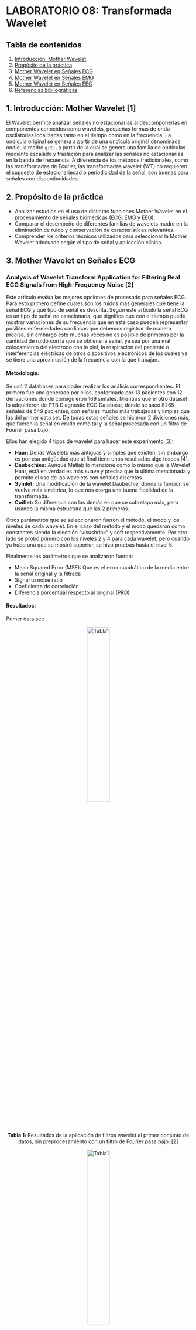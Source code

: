 # **LABORATORIO 08: Transformada Wavelet**
## **Tabla de contenidos**

1. [Introducción: Mother Wavelet](#n1)
2. [Propósito de la práctica](#m1)
3. [Mother Wavelet en Señales ECG](#n2)  
4. [Mother Wavelet en Señales EMG](#n3)  
5. [Mother Wavelet en Señales EEG](#n4)
6. [Referencias bibliográficas](#n5)

 ## 1. Introducción: Mother Wavelet [1] <a name="n1"></a>
El Wavelet permite analizar señales no estacionarias al descomponerlas en componentes conocidos como wavelets, pequeñas formas de onda oscilatorias localizadas tanto en el tiempo 
como en la frecuencia. La ondícula original se genera a partir de una ondícula original denominada ondícula madre `ψ(t)`, a partir de la cual se genera una familia de ondículas 
mediante escalado y traslación para analizar las señales no estacionarias en la banda de frecuencia. A diferencia de los métodos tradicionales, como las transformadas de Fourier, 
las transformadas wavelet (WT) no requieren el supuesto de estacionariedad o periodicidad de la señal, son buenas para señales con discontinuidades.

 ## 2. Propósito de la práctica <a name="m1"></a>
- Analizar estudios en el uso de distintas funciones Mother Wavelet en el procesamiento de señales biomédicas (ECG, EMG y EEG).
- Comparar el desempeño de diferentes familias de wavelets madre en la eliminación de ruido y conservación de características relevantes.
- Comprender los criterios técnicos utilizados para seleccionar la Mother Wavelet adecuada según el tipo de señal y aplicación clínica.

 ## 3. Mother Wavelet en Señales ECG <a name="n2"></a>
### Analysis of Wavelet Transform Application for Filtering Real ECG Signals from High-Frequency Noise [2] 
Este artículo evalúa las mejores opciones de procesado para señales ECG. Para esto primero define cuales son los ruidos más generales que tiene la señal 
ECG y qué tipo de señal es descrita. Según este artículo la señal ECG es un tipo de señal no estacionaria, que significa que con el tiempo puede mostrar
variaciones de su frecuencia que en este caso pueden representar posibles enfermedades cardiacas que debemos registrar de manera precisa, sin
embargo esto muchas veces no es posible de primeras por la cantidad de ruido con la que se obtiene la señal, ya sea por una mal colocamiento
del electrodo con la piel, la respiración del paciente o interferencias eléctricas de otros dispositivos electrónicos de los cuales ya se 
tiene una aproximación de la frecuencia con la que trabajan.  

#### Metodología:  
Se usó 2 databases para poder realizar los análisis correspondientes. El primero fue uno generado por ellos, conformado por 13 pacientes
con 12 derivaciones donde consiguieron 169 señales. Mientras que el otro dataset lo adquirieron de PTB Diagnostic ECG Database, 
donde se sacó 8265 señales de 549 pacientes, con señales mucho más trabajadas y limpias que las del primer data set. De todas estas
señales se hicieron 2 divisiones más, que fueron la señal en crudo como tal y la señal procesada con un filtro de Fourier pasa bajo.   

Ellos han elegido 4 tipos de wavelet para hacer este experimento [3]:  
- **Haar:** De las Wavelets más antiguas y simples que existen, sin embargo es por esa antigüedad que al final tiene unos resultados algo toscos [4].
- **Daubechies:** Aunque Matlab lo mencione como lo mismo que la Wavelet Haar, está en verdad es más suave y precisa que la última mencionada y permite el uso de las wavelets con señales discretas.
- **Symlet:** Una modificación de la wavelet Daubechie, donde la función se vuelve más simétrica, lo que nos otorga una buena fidelidad de la transformada.
- **Coiflet:** Su diferencia con las demás es que se sobrelapa más, pero usando la misma estructura que las 2 primeras.  

Otros parámetros que se seleccionaron fueron el método, el modo y los niveles de cada wavelet. En el caso del método y el modo quedaron 
como constantes siendo la elección “visushrink” y soft respectivamente. Por otro lado se probó primero con los niveles 2 y 4 para cada 
wavelet, pero cuando ya hubo una que se mostró superior, se hizo pruebas hasta el nivel 5.  

Finalmente los parámetros que se analizaron fueron:  
- Mean Squared Error (MSE): Que es el error cuadrático de la media entre la señal original y la filtrada
- Signal to noise ratio
- Coeficiente de correlación
- Diferencia porcentual respecto al original (PRD)

#### Resultados:  

Primer data set:  
<div align="center">
        <img src="./imagenes/Tabla_data1.png" alt="Tabla1 " width="35%">
        <p><strong>Tabla 1:</strong> Resultados de la aplicación de filtros wavelet al primer conjunto de datos, sin preprocesamiento con un filtro de Fourier pasa bajo. [2] </p>
      </div> 

<div align="center">
        <img src="./imagenes/Tabla_data1.2.png" alt="Tabla1 " width="35%">
        <p><strong>Tabla 2:</strong> Resultados de la aplicación de filtros wavelet al primer conjunto de datos, con preprocesamiento utilizando un filtro de Fourier pasa bajo. [2] </p>
      </div> 

Segundo Data set:  

<div align="center">
        <img src="./imagenes/Tabla_data2.png" alt="Tabla1 " width="35%">
        <p><strong>Tabla 3:</strong> Resultados de la aplicación de filtros wavelet al segundo conjunto de datos. [2] </p>
      </div> 


Comparación final de niveles con el 1er data set:  
<div align="center">
        <img src="./imagenes/Tabla3.png" alt="Tabla1 " width="35%">
        <p><strong>Tabla 4:</strong> Resultados de la limpieza de la señal con el filtro wavelet SYM5 en varios niveles de descomposición. [2] </p>
      </div> 


#### Discusión:  
Como se puede observar en las primera tres tablas, el que tuvo mejor resultado fue la wavelet SYM5 de nivel 2 que obtuvo el menor MSE,
el mayor SNR e igualó con el mayor coeficiente de correlación en el primer database. Sin embargo en el segundo database el que quedó 
como el más eficaz fue el coif5 de segundo nivel que obtuvo mejores resultados que el SYM5. Por otro lado el que obtuvo los peores
resultados fue el Haar y pudimos ver que más nivel no siempre significa mejor resolución, como en estos casos que se vio que mientrás
más se aumentaba el nivel de la wavelet, peores resultados terminaban teniendo, recomendado como tal el nivel 2 para un correcto 
análisis del ECG. 


 ## 4. Mother Wavelet en Señales EMG <a name="n3"></a>
### Noise Removal of EMG Signal for Healthy Person Using Wavelet Decomposition Method with Three Different Wavelet Families to Identify the Best Wavelet for Noise Removal [5] 

#### Objetivo:      
Identificar la mejor familia de wavelets (Daubechies, Symlet o Coiflet) para eliminar el ruido en señales de electromiografía (EMG) 
en individuos sanos. Para ello, se utiliza la descomposición wavelet y se estima la Relación Señal-Ruido (SNR) con el fin de evaluar 
la eficacia de cada wavelet madre en el procesamiento de la señal biomédica.

#### Antecedentes: 
El procesamiento de señales biomédicas, como el EMG, es esencial para analizar la actividad muscular, pero estas señales suelen estar 
contaminadas con ruido técnico y biológico. Diversos estudios han aplicado técnicas como descomposición en modos empíricos, filtros 
medianos y transformadas wavelet para mejorar su calidad. Sin embargo, la mayoría se ha centrado en wavelets específicas, como las 
Daubechies, sin comparar de manera exhaustiva otras familias. Por ejemplo, Veer et al. (2014) identificaron a la wavelet db4 como 
la más eficaz. Más recientemente, se han desarrollado filtros adaptativos e incluso redes neuronales para estimar la SNR y optimizar 
la limpieza de señales EMG contaminadas. Este estudio surge de la necesidad de comparar distintas familias de wavelets para identificar 
cuál ofrece el mejor desempeño en la eliminación de ruido en señales EMG de personas sanas.

#### Metodología:  
- **Datos:** Señales EMG de sujetos sanos obtenidas de [emg_lab.net.](emg_lab.net.)
- **Descomposición Wavelet:** Se probaron tres wavelets madre (Daubechies2, Symlet2, Coiflet2) en los niveles de descomposición 4°, 5° y 6°.
- **Umbralización:** Se aplicó umbralización universal a los coeficientes de detalle para eliminar el ruido. 
- **Cálculo del SNR:** Se estimó el SNR para evaluar la efectividad de cada wavelet.

#### Resultados y discusión:  
La representación gráfica de la señal EMG ruidosa y de la señal EMG tras eliminar el ruido se muestra en las figuras a continuación.
La programación se realizó en MATLAB.  
 
<div align="center">
        <img src="./imagenes/emg_ruido.png" alt="Tabla1 " width="50%">
        <p><strong>Figura 1:</strong> Señal ruidosa original [5] </p>
      </div> 

Señales filtradas con las 3 familias en el 6° nivel:  

| Daubechies2 - 6°nivel        | Symlet2 - 6°nivel   | Coiflet2 - 6°nivel |
|-------------------|------------------|------------------|
| ![](imagenes/Daubechies2_6nivel.png)| ![](imagenes/Symlet2_6nivel.png) | ![](imagenes/coiflet2_6nivel.png) |

<div align="center">
        <img src="./imagenes/Tabla_SNR_EMG.png" alt="Tabla1 " width="35%">
        <p><strong>Tabla 5:</strong> Comparación de la relación señal-ruido (dB) de la señal EMG de un sujeto sano después de la descomposición en los niveles 4, 5 y 6 utilizando las wavelets Daubechies2, Symlet2 y Coiflet2 [5] </p>
      </div> 

Coiflet2 superó consistentemente a las demás, obteniendo los mayores valores de SNR (22.04 dB en 4° nivel, 22.44 dB en 5° y 22.49 dB en 6°), 
mientras que Daubechies2 y Symlet2 obtuvieron resultados idénticos pero inferiores (21.37 dB, 21.68 dB y 21.73 dB respectivamente).  

<div align="center">
        <img src="./imagenes/Gráfica_SNR_EMG.png" alt="Tabla1 " width="35%">
        <p><strong>Figura 2:</strong> Comparación de la relación señal-ruido (dB) de la señal EMG de 10 sujetos sanos después de la descomposición de sexto nivel utilizando las wavelets Daubechies2, Symlet2 y Coiflet2 [5]  </p>
      </div>
 
La superioridad de Coiflet2 se confirmó al validarse en 10 sujetos adicionales, destacando su potencial para aplicaciones clínicas donde la precisión en señales EMG es crítica, 
como en diagnósticos neuromusculares o sistemas protésicos.  

#### Conclusión:  
Coiflet2 es la wavelet más efectiva para eliminar ruido en señales EMG de individuos sanos, superando a las wavelets Daubechies2 y Symlet2. El estudio sugiere extender este análisis a señales
EMG de pacientes con trastornos neuromusculares, como ELA o miopatía.     


 ## 5. Mother Wavelet en Señales EEG <a name="n4"></a>
### Selection of Mother Wavelet Functions for Multi-Channel EEG Signal Analysis during a Working Memory Task [6]  

Se realizó un estudio comparativo para seleccionar la función madre wavelet entre 45 funciones wavelet siendo las familias Daubechies,
Symlets y Coiflets las más significativas. Dentro del estudio, la función sym9 correspondiente a Symlets fue la que mejor se 
correlacionó con las señales EEG.  

La sección de métodos del estudio consistió en adquisición de señales EEG, análisis wavelet y análisis estadístico.  

Sobre la adquisición de señales donde se intervino a 10 sujetos sanos con una edad media de 47.9 años y sin antecedentes neurológicos.
Para la obtención de las señales se emplearon 19 electrodos, los cuales cumplen estar en el rango de 10 a 20 electrodos según el sistema
internacional. Finalmente se le pidió a los sujetos de estudio memorizar 5 palabras con ojos cerrados durante 60 segundos.
Sobre el análisis de wavelet se empleó la transformada wavelet discreta donde se probaron 45 funciones madre wavelet de familias
ortogonales aplicada en 5 regiones (frontal, temporal, parietal, occipital y central), sobre la frecuencia se separó en 5 niveles
(delta a gamma). Finalmente se empleó el método estadístico ANOVA para identificar diferencias significativas en las correlaciones.  

<div align="center">
        <img src="./imagenes/EEG1.png" alt="Tabla1 " width="65%">
        <p><strong>Figura 3:</strong> Diagrama de bloques del método propuesto [6] </p>
      </div>

Se mencionó que se probaron 45 funciones madre wavelet, de las cuales destacan las funciones wavelet sym9, coif3 y  db7; Symlets (1-20),
Coiflets (1-5) y Daubechies (1-20) respectivamente.  

<div align="center">
        <img src="./imagenes/EEG2.png" alt="Tabla1 " width="65%">
        <p><strong>Figura 4:</strong> Gráfico comparativo de los coeficientes de correlación con 45 filtros wavelet madre para la región frontal del cerebro en 10 sujetos control.[6] </p>
      </div>

<div align="center">
        <img src="./imagenes/EEG3.png" alt="Tabla1 " width="65%">
        <p><strong>Figura 5:</strong> Gráfico comparativo de los coeficientes de correlación con 45 filtros wavelet madre para la región temporal del cerebro en 10 sujetos control. [6] </p>
      </div>

Las imágenes presentadas representan la correlación entre la función y las 2 regiones estudiadas dentro del estudio, además se debe tomar en cuenta que la precisión del estudio del ANOVA permite notar que la correlación de Sym9 es 
mayor a 0.5 siendo el máximo 1.  

De esta forma en la conclusión del estudio se identificó que Sym9 es la más compatible para las señales EEG en todas las regiones del 
cuero cabelludo mencionadas en la metodología.   


 ## 6. Referencias bibliográficas <a name="n5"></a>
[1] Siva Ramakrishna Madeti, and S.N Singh. “A Comprehensive Study on Different Types of Faults and Detection Techniques for Solar Photovoltaic System.” Solar Energy, vol. 158, 17 Oct. 2017, pp. 161–185, www.sciencedirect.com/topics/engineering/wavelet-theory#:~:text=%2Dtransform%20(WT)-,The%20wavelet%20theory%20is%20a%20mathematical%20model%20for%20non%20stationary,stationary%20or%20periodicity%20of%20signal, https://doi.org/10.1016/j.solener.2017.08.069.  
[2] Noskova, Evgeniya, and Dmitrii Tumakov. “Analysis of Wavelet Transform Application for Filtering Real ECG Signals from High-Frequency Noise.” 2024 26th International Conference on Digital Signal Processing and Its Applications (DSPA), 27 Mar. 2024, pp. 1–5, ieeexplore.ieee.org/document/10510072, https://doi.org/10.1109/dspa60853.2024.10510072.  
[3] “Introduction to Wavelet Families - MATLAB & Simulink.” Mathworks.com, 2025, www.mathworks.com/help/wavelet/gs/introduction-to-the-wavelet-families.html.  
[4] “(PDF) Aplicación de La Wavelet Haar Para Reconstruir La Función F(T)=T Sobre El Intervalo [-3,3] En Diferentes Grados de Resolución.” ResearchGate, 2025, www.researchgate.net/publication/44131124_Aplicacion_de_la_wavelet_haar_para_reconstruir_la_funcion_ftt_sobre_el_intervalo_-33_en_diferentes_grados_de_resolucion.  
[5] Dubey, Alok, et al. Noise Removal of EMG Signal for Healthy Person Using Wavelet Decomposition Method with Three Different Wavelet Families to Identify the Best Wavelet for Noise Removal. 4 July 2024, pp. 1–7, https://ieeexplore.ieee.org/document/10866342.  
[6] Al-Qazzaz, N. K., et al. Selection of Mother Wavelet Functions for Multi-Channel EEG Signal Analysis during a Working Memory Task. 2015, pp. 29015–29035, https://doi.org/10.3390/s151129015.  
